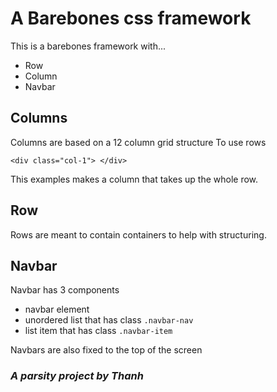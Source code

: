 # A Barebones css framework

This is a barebones framework with...

- Row
- Column
- Navbar

## Columns

Columns are based on a 12 column grid structure
To use rows

`<div class="col-1"> </div>`

This examples makes a column that takes up the whole row.

## Row

Rows are meant to contain containers to help with structuring.

## Navbar

Navbar has 3 components

- navbar element
- unordered list that has class `.navbar-nav`
- list item that has class `.navbar-item`

Navbars are also fixed to the top of the screen

### _A parsity project by Thanh_
